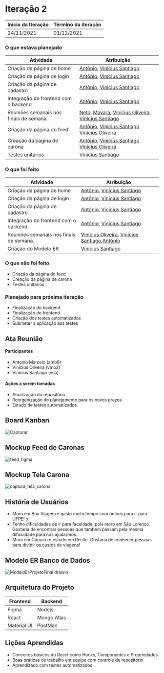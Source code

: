 # Iteração 2

| Início da Iteração | Término da iteração |
| ------------------ | ------------------- |
| 24/11/2021         | 01/12/2021          |

### O que estava planejado
| Atividade                               | Atribuição                                                   |
| --------------------------------------- | ------------------------------------------------------------ |
| Criação da página de home               | [Antônio](https://github.com/antoniomarcelo12), [Vinícius Santiago](https://github.com/viniciussantb) |
| Criação da página de login              | [Antônio](https://github.com/antoniomarcelo12), [Vinícius Santiago](https://github.com/viniciussantb) |
| Criação da página de cadastro           | [Antônio](https://github.com/antoniomarcelo12), [Vinícius Santiago](https://github.com/viniciussantb) |
| Integração do frontend com o backend    | [Antônio](https://github.com/antoniomarcelo12), [Vinícius Santiago](https://github.com/viniciussantb) |
| Reuniões semanais nos finais de semana. | [Neto](https://github.com/NetoCassimiro), [Mayara](https://github.com/maygomes00), [Vinícius Oliveira](https://github.com/vnmoliveira), [Vinícius Santiago](https://github.com/viniciussantb) |
| Criação da página do feed               | [Antônio](https://github.com/antoniomarcelo12), [Vinícius Santiago](https://github.com/viniciussantb) [Vinícius Oliveira](https://github.com/vnmoliveira) |
| Creação da página de carona             | [Antônio](https://github.com/antoniomarcelo12), [Vinícius Santiago](https://github.com/viniciussantb) [Vinícius Oliveira](https://github.com/vnmoliveira) |
| Testes unitários                        | [Vinícius Santiago](https://github.com/viniciussantb)        |

### O que foi feito
| Atividade                               | Atribuição                                                   |
| --------------------------------------- | ------------------------------------------------------------ |
| Criação da página de home               | [Antônio](https://github.com/antoniomarcelo12), [Vinícius Santiago](https://github.com/viniciussantb) |
| Criação da página de login              | [Antônio](https://github.com/antoniomarcelo12), [Vinícius Santiago](https://github.com/viniciussantb) |
| Criação da página de cadastro           | [Antônio](https://github.com/antoniomarcelo12), [Vinícius Santiago](https://github.com/viniciussantb) |
| Integração do frontend com o backend    | [Antônio](https://github.com/antoniomarcelo12), [Vinícius Santiago](https://github.com/viniciussantb) |
| Reuniões semanais nos finais de semana. | [Vinícius Oliveira](https://github.com/vnmoliveira), [Vinícius Santiago](https://github.com/viniciussantb),[Antônio](https://github.com/antoniomarcelo12) |
| Criação do Modelo ER | [Vinícius Santiago](https://github.com/viniciussantb) |

### O que não foi feito
* Criação da página do feed
* Creação da página de carona
* Testes unitários
### Planejado para próxima iteração

* Finalização do backend
* Finalização do frontend
* Criação dos testes automatizados
* Submeter a aplicação aos testes

## Ata Reunião

#### Participantes
- Antonio Marcelo (amb6)
- Vinicius Oliveira (vmo2) 
- Vinicius Santiago (vsb)

#### Ações a serem tomadas
* Atualização do repositório
* Reorganização do planejamento para os novos prazos
* Estudo de testes automatizados


## Board Kanban
![Capturar](https://user-images.githubusercontent.com/55957552/144314315-5cf542d9-1120-413b-bf8f-b42138bd2a7f.PNG)


## Mockup Feed de Caronas
![feed_figma](https://user-images.githubusercontent.com/55957552/143327896-6b239704-6b8a-49c4-b3f3-efa50d80ec6d.png)

## Mockup Tela Carona
![captura_tela_carona](https://user-images.githubusercontent.com/55957552/143327800-eda05685-f70c-4912-871f-4f348211dca9.png)

## História de Usuários
* Moro em Boa Viagem e gasto muito tempo com ônibus para ir para UFPE! :(
* Tenho dificuldades de ir para faculdade, pois moro em São Lorenço. Gostaria de encontrar pessoas que também passam pela mesma dificuldade para nos ajudarmos.
* Moro em Caruaru e estudo em Recife. Gostaria de conhecer pessoas para dividir os custos de viagens!

## Modelo ER Banco de Dados
![ModeloErProjetoFinal drawio](https://user-images.githubusercontent.com/55957552/143325317-f680defb-8628-4a2a-8215-83c020933e89.png)

## Arquitetura do Projeto

| Frontend | Backend |
| ------------------ | ------------------- |
| Figma         | Nodejs          |
|      React    |         Mongo Atlas          |
| Material UI   | PostMan          |

## Lições Aprendidas
* Conceitos básicos do React como Hooks, Componentes e Propriedades
* Boas práticas de trabalho em equipe com controle de repositório
* Aprendizado com testes automatizados
